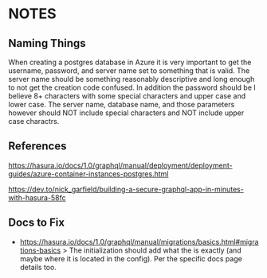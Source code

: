 
# NOTES

## Naming Things

When creating a postgres database in Azure it is very important to get the username, password, and server name set to something that is valid. The server name should be something reasonably descriptive and long enough to not get the creation code confused. In addition the password should be I believe 8+ characters with some special characters and upper case and lower case. The server name, database name, and those parameters however should NOT include special characters and NOT include upper case charactrs.

## References

https://hasura.io/docs/1.0/graphql/manual/deployment/deployment-guides/azure-container-instances-postgres.html

https://dev.to/nick_garfield/building-a-secure-graphql-app-in-minutes-with-hasura-58fc

## Docs to Fix

* https://hasura.io/docs/1.0/graphql/manual/migrations/basics.html#migrations-basics > The initialization should add what the <endpoint> is exactly (and maybe where it is located in the config). Per the specific docs page details too.

